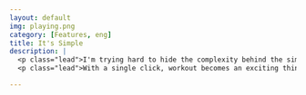 ```yaml
---
layout: default
img: playing.png
category: [Features, eng]
title: It's Simple
description: |
  <p class="lead">I'm trying hard to hide the complexity behind the simplicity of Pace.</p>
  <p class="lead">With a single click, workout becomes an exciting thing.</p>

---
```

